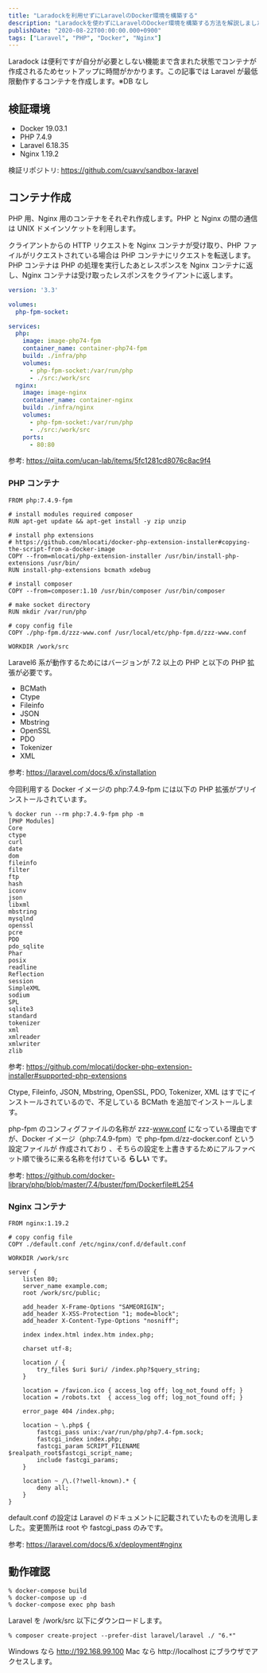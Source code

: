 ```yaml
---
title: "Laradockを利用せずにLaravelのDocker環境を構築する"
description: "Laradockを使わずにLaravelのDocker環境を構築する方法を解説しました。PHPとNginxのコンテナ作成手順や必要な設定を記載しました。"
publishDate: "2020-08-22T00:00:00.000+0900"
tags: ["Laravel", "PHP", "Docker", "Nginx"]
---
```


Laradock は便利ですが自分が必要としない機能まで含まれた状態でコンテナが作成されるためセットアップに時間がかかります。この記事では Laravel が最低限動作するコンテナを作成します。※DB なし

## 検証環境

- Docker 19.03.1
- PHP 7.4.9
- Laravel 6.18.35
- Nginx 1.19.2

検証リポジトリ: https://github.com/cuavv/sandbox-laravel

## コンテナ作成

PHP 用、Nginx 用のコンテナをそれぞれ作成します。PHP と Nginx の間の通信は UNIX ドメインソケットを利用します。

クライアントからの HTTP リクエストを Nginx コンテナが受け取り、PHP ファイルがリクエストされている場合は PHP コンテナにリクエストを転送します。PHP コンテナは PHP の処理を実行したあとレスポンスを Nginx コンテナに返し、Nginx コンテナは受け取ったレスポンスをクライアントに返します。

```yaml title="docker-compose.yml"
version: '3.3'

volumes:
  php-fpm-socket:

services:
  php:
    image: image-php74-fpm
    container_name: container-php74-fpm
    build: ./infra/php
    volumes:
      - php-fpm-socket:/var/run/php
      - ./src:/work/src
  nginx:
    image: image-nginx
    container_name: container-nginx
    build: ./infra/nginx
    volumes:
      - php-fpm-socket:/var/run/php
      - ./src:/work/src
    ports:
      - 80:80
```

参考: https://qiita.com/ucan-lab/items/5fc1281cd8076c8ac9f4

### PHP コンテナ

```docker title="infra/php/Dockerfile"
FROM php:7.4.9-fpm

# install modules required composer
RUN apt-get update && apt-get install -y zip unzip

# install php extensions
# https://github.com/mlocati/docker-php-extension-installer#copying-the-script-from-a-docker-image
COPY --from=mlocati/php-extension-installer /usr/bin/install-php-extensions /usr/bin/
RUN install-php-extensions bcmath xdebug

# install composer
COPY --from=composer:1.10 /usr/bin/composer /usr/bin/composer

# make socket directory
RUN mkdir /var/run/php

# copy config file
COPY ./php-fpm.d/zzz-www.conf /usr/local/etc/php-fpm.d/zzz-www.conf

WORKDIR /work/src
```

Laravel6 系が動作するためにはバージョンが 7.2 以上の PHP と以下の PHP 拡張が必要です。

- BCMath
- Ctype
- Fileinfo
- JSON
- Mbstring
- OpenSSL
- PDO
- Tokenizer
- XML

参考: https://laravel.com/docs/6.x/installation

今回利用する Docker イメージの php:7.4.9-fpm には以下の PHP 拡張がプリインストールされています。

```shell
% docker run --rm php:7.4.9-fpm php -m
[PHP Modules]
Core
ctype
curl
date
dom
fileinfo
filter
ftp
hash
iconv
json
libxml
mbstring
mysqlnd
openssl
pcre
PDO
pdo_sqlite
Phar
posix
readline
Reflection
session
SimpleXML
sodium
SPL
sqlite3
standard
tokenizer
xml
xmlreader
xmlwriter
zlib
```

参考: https://github.com/mlocati/docker-php-extension-installer#supported-php-extensions

Ctype, Fileinfo, JSON, Mbstring, OpenSSL, PDO, Tokenizer, XML はすでにインストールされているので、不足している BCMath を追加でインストールします。

php-fpm のコンフィグファイルの名称が zzz-www.conf になっている理由ですが、Docker イメージ（php:7.4.9-fpm）で php-fpm.d/zz-docker.conf という設定ファイルが 作成されており 、そちらの設定を上書きするためにアルファベット順で後ろに来る名称を付けている **らしい** です。

参考: https://github.com/docker-library/php/blob/master/7.4/buster/fpm/Dockerfile#L254

### Nginx コンテナ

```docker title="infra/nginx/Dockerfile"
FROM nginx:1.19.2

# copy config file
COPY ./default.conf /etc/nginx/conf.d/default.conf

WORKDIR /work/src
```

```text title="infra/nginx/default.conf
server {
    listen 80;
    server_name example.com;
    root /work/src/public;

    add_header X-Frame-Options "SAMEORIGIN";
    add_header X-XSS-Protection "1; mode=block";
    add_header X-Content-Type-Options "nosniff";

    index index.html index.htm index.php;

    charset utf-8;

    location / {
        try_files $uri $uri/ /index.php?$query_string;
    }

    location = /favicon.ico { access_log off; log_not_found off; }
    location = /robots.txt  { access_log off; log_not_found off; }

    error_page 404 /index.php;

    location ~ \.php$ {
        fastcgi_pass unix:/var/run/php/php7.4-fpm.sock;
        fastcgi_index index.php;
        fastcgi_param SCRIPT_FILENAME $realpath_root$fastcgi_script_name;
        include fastcgi_params;
    }

    location ~ /\.(?!well-known).* {
        deny all;
    }
}
```

default.conf の設定は Laravel のドキュメントに記載されていたものを流用しました。変更箇所は root や fastcgi_pass のみです。

参考: https://laravel.com/docs/6.x/deployment#nginx

## 動作確認

```shell
% docker-compose build
% docker-compose up -d
% docker-compose exec php bash
```

Laravel を /work/src 以下にダウンロードします。

```shell
% composer create-project --prefer-dist laravel/laravel ./ "6.*"
```

Windows なら http://192.168.99.100 Mac なら http://localhost にブラウザでアクセスします。
